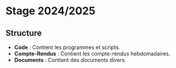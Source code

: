 # Stage 2024/2025

## Structure
- **Code** : Contient les programmes et scripts.
- **Compte-Rendus** : Contient les compte-rendus hebdomadaires.
- **Documents** : Contient des documents divers.